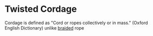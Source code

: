 # Twisted Cordage
Cordage is defined as "Cord or ropes collectively or in mass." (Oxford English Dictionary) unlike [braided](braid.md) rope
